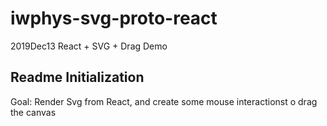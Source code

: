 # iwphys-svg-proto-react
2019Dec13 React + SVG + Drag Demo

## Readme Initialization

Goal: Render Svg from React, and create some mouse interactionst o drag the canvas
